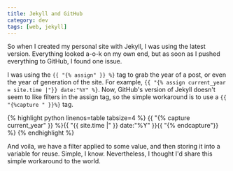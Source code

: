 ```yaml
---
title: Jekyll and GitHub
category: dev
tags: [web, jekyll]
---
```


So when I created my personal site with Jekyll, I was using the latest version.
Everything looked a-o-k on my own end, but as soon as I pushed everything to
GitHub, I found one issue.

I was using the `{{ "{% assign" }} %}` tag to grab the year of a post, or even
the year of generation of the site. For example,
`{{ "{% assign current_year = site.time |"}} date:"%Y" %}`. Now, GitHub's
version of Jekyll doesn't seem to like filters in the assign tag, so the simple
workaround is to use a `{{ "{%capture " }}%}` tag.

{% highlight python linenos=table tabsize=4 %}
{{ "{% capture current_year" }} %}{{ "{{ site.time |" }} date:"%Y" }}{{ "{% endcapture"}} %}
{% endhighlight %}

And voila, we have a filter applied to some value, and then storing it into a
variable for reuse. Simple, I know. Nevertheless, I thought I'd share this
simple workaround to the world.
